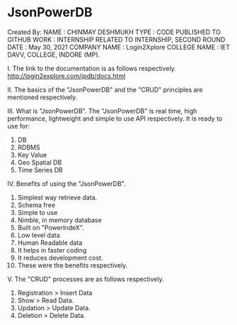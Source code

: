 # JsonPowerDB

Created By:
NAME : CHINMAY DESHMUKH
TYPE : CODE PUBLISHED TO GITHUB
WORK : INTERNSHIP RELATED TO INTERNSHIP, SECOND ROUND
DATE : May 30, 2021
COMPANY NAME : Login2Xplore
COLLEGE NAME : IET DAVV, COLLEGE, INDORE (MP).

I. The link to the documentation is as follows respectively.
http://login2explore.com/jpdb/docs.html

II. The basics of the "JsonPowerDB" and the "CRUD" principles are mentioned respectively.

III. What is "JsonPowerDB".
The "JsonPowerDB" is real time, high performance, lightweight and simple to use API respectively.
It is ready to use for:
1. DB
2. RDBMS
3. Key Value
4. Geo Spatial DB
5. Time Series DB

IV. Benefits of using the "JsonPowerDB".
1. Simplest way retrieve data.
2. Schema free
3. Simple to use
4. Nimble, in memory database
5. Built on "PowerIndeX".
6. Low level data
7. Human Readable data
8. It helps in faster coding
9. It reduces development cost.
10. These were the benefits respectively.

V. The "CRUD" processes are as follows respectively.
1. Registration > Insert Data
2. Show > Read Data.
3. Updation > Update Data.
4. Deletion > Delete Data.
